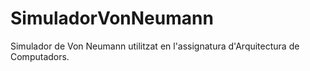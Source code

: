 # SimuladorVonNeumann
Simulador de Von Neumann utilitzat en l'assignatura d'Arquitectura de Computadors.
